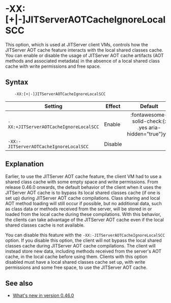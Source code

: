 ﻿<!--
* Copyright (c) 2017, 2024 IBM Corp. and others
*
* This program and the accompanying materials are made
* available under the terms of the Eclipse Public License 2.0
* which accompanies this distribution and is available at
* https://www.eclipse.org/legal/epl-2.0/ or the Apache
* License, Version 2.0 which accompanies this distribution and
* is available at https://www.apache.org/licenses/LICENSE-2.0.
*
* This Source Code may also be made available under the
* following Secondary Licenses when the conditions for such
* availability set forth in the Eclipse Public License, v. 2.0
* are satisfied: GNU General Public License, version 2 with
* the GNU Classpath Exception [1] and GNU General Public
* License, version 2 with the OpenJDK Assembly Exception [2].
*
* [1] https://www.gnu.org/software/classpath/license.html
* [2] https://openjdk.org/legal/assembly-exception.html
*
* SPDX-License-Identifier: EPL-2.0 OR Apache-2.0 OR GPL-2.0-only WITH Classpath-exception-2.0 OR GPL-2.0-only WITH OpenJDK-assembly-exception-1.0
-->

# -XX:[+|-]JITServerAOTCacheIgnoreLocalSCC

This option, which is used at JITServer client VMs, controls how the JITServer AOT cache feature interacts with the local shared classes cache. You can enable or disable the usage of JITServer AOT cache artifacts (AOT methods and associated metadata) in the absence of a local shared class cache with write permissions and free space.

## Syntax

        -XX:[+|-]JITServerAOTCacheIgnoreLocalSCC

| Setting               | Effect  | Default                                                                            |
|-----------------------|---------|:----------------------------------------------------------------------------------:|
| `-XX:+JITServerAOTCacheIgnoreLocalSCC` |  Enable   |  :fontawesome-solid-check:{: .yes aria-hidden="true"}<span class="sr-only">yes</span>                                                        |
| `-XX:-JITServerAOTCacheIgnoreLocalSCC` |  Disable  |       |

## Explanation

Earlier, to use the JITServer AOT cache feature, the client VM had to use a shared class cache with some empty space and write permissions. From release 0.46.0 onwards, the default behavior of the client when it uses the JITServer AOT cache is to bypass its local shared classes cache (if one is set up) during JITServer AOT cache compilations. Class sharing and local AOT method loading will still occur if possible, but no additional data, such as class data or methods received from the server, will be stored in or loaded from the local cache during these compilations. With this behavior, the clients can take advantage of the JITServer AOT cache even if the local shared classes cache is not available.

You can disable this feature with the `-XX:-JITServerAOTCacheIgnoreLocalSCC` option. If you disable this option, the client will not bypass the local shared classes cache during JITServer AOT cache compilations. The client will instead store new data, including methods received from the server's AOT cache, in the local cache before using them. Clients with this option disabled must have a local shared classes cache set up, with write permissions and some free space, to use the JITServer AOT cache.


## See also

- [What's new in version 0.46.0](version0.46.md#new-xx-jitserveraotcacheignorelocalscc-option-added)



<!-- ==== END OF TOPIC ==== xxjitserveraotcacheignorelocalscc.md ==== -->

